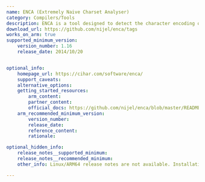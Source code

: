 ```yaml
---
name: ENCA (Extremely Naive Charset Analyser)
category: Compilers/Tools
description: ENCA is a tool designed to detect the character encoding of text files and convert them to other encodings if needed. It supports various encodings and languages, making it versatile for text-processing tasks.
download_url: https://github.com/nijel/enca/tags
works_on_arm: true
supported_minimum_version:
    version_number: 1.16
    release_date: 2014/10/20


optional_info:
    homepage_url: https://cihar.com/software/enca/
    support_caveats:
    alternative_options:
    getting_started_resources:
        arm_content:
        partner_content:
        official_docs: https://github.com/nijel/enca/blob/master/README.md#installation
    arm_recommended_minimum_version:
        version_number:
        release_date:
        reference_content:
        rationale:

optional_hidden_info:
    release_notes__supported_minimum:
    release_notes__recommended_minimum:
    other_info: Linux/ARM64 release notes are not available. Installation and testing are done via the [tar archive](https://github.com/nijel/enca/releases/tag/1.16).

---
```


